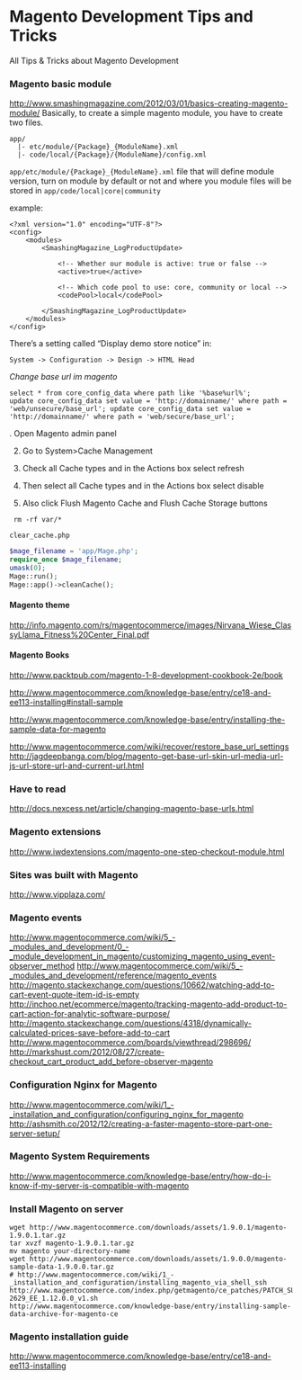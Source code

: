 Magento Development Tips and Tricks
===================

All Tips &amp; Tricks about Magento Development
### Magento basic module
http://www.smashingmagazine.com/2012/03/01/basics-creating-magento-module/
Basically, to create a simple magento module, you have to create two files.
```
app/
  |- etc/module/{Package}_{ModuleName}.xml
  |- code/local/{Package}/{ModuleName}/config.xml
```
```app/etc/module/{Package}_{ModuleName}.xml```
file that will define module version, turn on module by default or not and where you module files will be stored in
```app/code/local|core|community```

example:
```
<?xml version="1.0" encoding="UTF-8"?>
<config>
    <modules>
        <SmashingMagazine_LogProductUpdate>

            <!-- Whether our module is active: true or false -->
            <active>true</active>

            <!-- Which code pool to use: core, community or local -->
            <codePool>local</codePool>

        </SmashingMagazine_LogProductUpdate>
    </modules>
</config>
```

  
There’s a setting called “Display demo store notice” in: 
```
System -> Configuration -> Design -> HTML Head 
```

*Change base url im magento*
```
select * from core_config_data where path like '%base%url%';
update core_config_data set value = 'http://domainname/' where path = 'web/unsecure/base_url'; update core_config_data set value = 'http://domainname/' where path = 'web/secure/base_url';
```

. Open Magento admin panel

2. Go to System>Cache Management

3. Check all Cache types and in the Actions box select refresh

4. Then select all Cache types and in the Actions box select disable

5. Also click Flush Magento Cache and Flush Cache Storage buttons

```
 rm -rf var/* 
```

```
clear_cache.php
```

```php
$mage_filename = 'app/Mage.php';
require_once $mage_filename;
umask(0);
Mage::run();
Mage::app()->cleanCache();
```


#### Magento theme
http://info.magento.com/rs/magentocommerce/images/Nirvana_Wiese_ClassyLlama_Fitness%20Center_Final.pdf

#### Magento Books
http://www.packtpub.com/magento-1-8-development-cookbook-2e/book

http://www.magentocommerce.com/knowledge-base/entry/ce18-and-ee113-installing#install-sample

http://www.magentocommerce.com/knowledge-base/entry/installing-the-sample-data-for-magento

http://www.magentocommerce.com/wiki/recover/restore_base_url_settings
http://jagdeepbanga.com/blog/magento-get-base-url-skin-url-media-url-js-url-store-url-and-current-url.html

### Have to read
http://docs.nexcess.net/article/changing-magento-base-urls.html
### Magento extensions
http://www.iwdextensions.com/magento-one-step-checkout-module.html
### Sites was built with Magento
http://www.vipplaza.com/


### Magento events
http://www.magentocommerce.com/wiki/5_-_modules_and_development/0_-_module_development_in_magento/customizing_magento_using_event-observer_method
http://www.magentocommerce.com/wiki/5_-_modules_and_development/reference/magento_events
http://magento.stackexchange.com/questions/10662/watching-add-to-cart-event-quote-item-id-is-empty
http://inchoo.net/ecommerce/magento/tracking-magento-add-product-to-cart-action-for-analytic-software-purpose/
http://magento.stackexchange.com/questions/4318/dynamically-calculated-prices-save-before-add-to-cart
http://www.magentocommerce.com/boards/viewthread/298696/
http://markshust.com/2012/08/27/create-checkout_cart_product_add_before-observer-magento

### Configuration Nginx for Magento
http://www.magentocommerce.com/wiki/1_-_installation_and_configuration/configuring_nginx_for_magento
http://ashsmith.co/2012/12/creating-a-faster-magento-store-part-one-server-setup/
### Magento System Requirements
http://www.magentocommerce.com/knowledge-base/entry/how-do-i-know-if-my-server-is-compatible-with-magento

### Install Magento on server
```
wget http://www.magentocommerce.com/downloads/assets/1.9.0.1/magento-1.9.0.1.tar.gz
tar xvzf magento-1.9.0.1.tar.gz
mv magento your-directory-name
wget http://www.magentocommerce.com/downloads/assets/1.9.0.0/magento-sample-data-1.9.0.0.tar.gz
# http://www.magentocommerce.com/wiki/1_-_installation_and_configuration/installing_magento_via_shell_ssh
http://www.magentocommerce.com/index.php/getmagento/ce_patches/PATCH_SUPEE-2629_EE_1.12.0.0_v1.sh
http://www.magentocommerce.com/knowledge-base/entry/installing-sample-data-archive-for-magento-ce
```
### Magento installation guide
http://www.magentocommerce.com/knowledge-base/entry/ce18-and-ee113-installing
